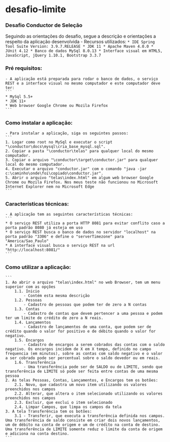 # desafio-limite

### Desafio Conductor de Seleção 
Seguindo as orientações do desafio, segue a descrição e orientações a respeito da aplicação desenvolvida
	- Recursos utilizados:
	```
	* IDE Spring Tool Suite Version: 3.9.7.RELEASE
	* JDK 11
    * Apache Maven 4.0.0
    * JUnit 4.12
	* Banco de dados MySql 8.0.13
    * Interface visual em HTML5, JavaScript, jQuery 1.10.1, Bootstrap 3.3.7
    ```

### Pré requisitos:
	- A aplicação está preparada para rodar o banco de dados, o serviço REST e a interface visual no mesmo computador e este computador deve ter:
	```
	* MySql 5.5+
	* JDK 11+
	* Web browser Google Chrome ou Mozila Firefox
    ```
	
### Como instalar a aplicação:
	- Para instalar a aplicação, siga os seguintes passos:
	```
	1. Logar como root no MySql e executar o script "\conductor\docs\mysql\cria_base_mysql.sql".
	2. Copiar a pasta "\conductor\telas" para qualquer local do mesmo computador.
	3. Copiar o arquivo "\conductor\target\conductor.jar" para qualquer local do mesmo computador.
	4. Executar o arquivo "conductor.jar" com o comando "java -jar c:\caminho\onde\foi\copiado\conductor.jar".
	5. Abrir o arquivo "telas\index.html" em algum web browser Google Chrome ou Mozila Firefox. Nos meus teste não funcionou no Microsoft Internet Explorer nem no Microsoft Edge
    ```
	
### Características técnicas:
	- A aplicação tem as seguintes características técnicas:
	```
	* O serviço REST utiliza a porta HTTP 8081 para evitar conflito caso a porta padrão 8080 já esteja em uso
	* O serviço REST busca o banco de dados no servidor "localhost" na porta padrão "3306" e define o "serverTimezone" para "America/Sao_Paulo"
	* A interface visual busca o serviço REST na url "http://localhost:8081/"
    ```
	
### Como utilizar a aplicação:
	```
	1. Ao abrir o arquivo "telas\index.html" no web Browser, tem um menu superior com as opções
		1.1. Inicio
			- Contém esta mesma descrição
		1.2. Pessoas
			- Cadastro de pessoas que podem ter de zero a N contas
        1.3. Contas
			- Cadastro de contas que devem pertencer a uma pessoa e podem ter um limite de crédito de zero a N reais.
        1.4. Lançamentos
			- Cadastro de lançamentos de uma conta, que podem ser de crédito quando o valor for positivo e de débito quando o valor for negativo.
		1.5. Encargos
			- Cadastro de encargos a serem cobrados das contas com o saldo negativo. Os encargos incidem de X em X tempo, definido no campo frequencia (em minutos), sobre as contas com saldo negativo e o valor a ser cobrado pode ser percentual sobre o saldo devedor ou em reais.
		1.6. Transferência
			- Uma transferência pode ser de SALDO ou de LIMITE, sendo que transferência de LIMITE só pode ser feita entre contas de uma mesma pessoa
	2. As telas Pessoas, Contas, Lançamentos, e Encargos tem os botões:
		2.1. Novo, que cadastra um novo item utilizando os valores preenchidos nos campos
		2.2. Alterar, que altera o item selecionado utilizando os valores preenchidos nos campos
		2.3. Excluir, que exclui o item selecionado
		2.4. Limpar Campos, que limpa os campos da tela
	3. A tela Transferência tem os botões:
		3.1 - Transferir, que executa a transferência definida nos campos. Uma transferência de saldo consiste em criar dois novos lançamentos, um de débito na conta de origem e um de crédito na conta de destino. Uma transferência de LIMITE somente reduz o limite da conta de origem e adiciona na conta destino.
    ```